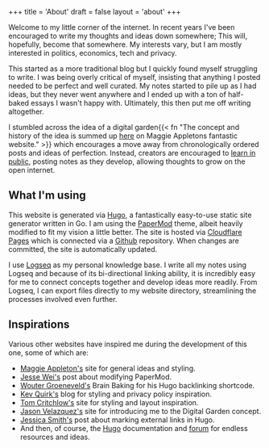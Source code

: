 +++
title = 'About'
draft = false
layout = 'about'
+++

Welcome to my little corner of the internet. In recent years I've been encouraged to write my thoughts and ideas down somewhere; This will, hopefully, become that somewhere. My interests vary, but I am mostly interested in politics, economics, tech and privacy. 

This started as a more traditional blog but I quickly found myself struggling to write. I was being overly critical of myself, insisting that anything I posted needed to be perfect and well curated. My notes started to pile up as I had ideas, but they never went anywhere and I ended up with a ton of half-baked essays I wasn't happy with. Ultimately, this then put me off writing altogether.

I stumbled across the idea of a digital garden{{< fn "The concept and history of the idea is summed up [here](https://maggieappleton.com/garden-history) on Maggie Appletons fantastic website." >}} which encourages a move away from chronologically ordered posts and ideas of perfection. Instead, creators are encouraged to [learn in public](https://www.swyx.io/learn-in-public),  posting notes as they develop, allowing thoughts to grow on the open internet.

## What I'm using
This website is generated via [Hugo](https://gohugo.io/), a fantastically easy-to-use static site generator written in Go. I am using the [PaperMod](https://github.com/adityatelange/hugo-PaperMod) theme, albeit heavily modified to fit my vision a little better. The site is hosted via [Cloudflare Pages](https://pages.cloudflare.com/) which is connected via a [Github](https://github.com/sailseaplymouth) repository. When changes are committed, the site is automatically updated.

I use [Logseq](https://logseq.com/) as my personal knowledge base. I write all my notes using Logseq and because of its bi-directional linking ability, it is incredibly easy for me to connect concepts together and develop ideas more readily. From Logseq, I can export files directly to my website directory, streamlining the processes involved even further.

## Inspirations
Various other websites have inspired me during the development of this one, some of which are:
- [Maggie Appleton's](https://maggieappleton.com/) site for general ideas and styling.
- [Jesse Wei's](https://jessewei.dev/blog/2023/papermod) post about modifying PaperMod.
- [Wouter Groeneveld's](https://brainbaking.com/) Brain Baking for his Hugo backlinking shortcode.
- [Kev Quirk's](https://kevquirk.com/) blog for styling and privacy policy inspiration.
- [Tom Critchlow's](https://tomcritchlow.com/) site for styling and layout inspiration.
- [Jason Velazquez's](https://www.fromjason.xyz) site for introducing me to the Digital Garden concept.
- [Jessica Smith's](https://www.jayeless.net/2021/08/hugo-mark-external-links.html) post about marking external links in Hugo.
- And then, of course, the [Hugo](https://gohugo.io/documentation/) documentation and [forum](https://discourse.gohugo.io/) for endless resources and ideas.
